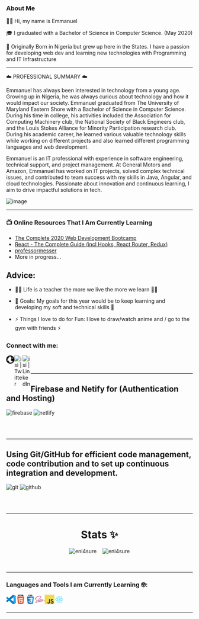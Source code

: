 ### About Me

👋🏽 Hi, my name is Emmanuel

🎓 I graduated with a Bachelor of Science in Computer Science. (May 2020)

🌇 Originally Born in Nigeria but grew up here in the States. I have a passion for developing web dev and learning new technologies with Programming and IT Infrastructure


---   


☁️ PROFESSIONAL SUMMARY ☁️

Emmanuel has always been interested in technology from a young age. Growing up in Nigeria, he was always curious about technology and how it would impact our society. Emmanuel graduated from The University of Maryland Eastern Shore with a Bachelor of Science in Computer Science. During his time in college, his activities included the Association for Computing Machinery club, the National Society of Black Engineers club, and the Louis Stokes Alliance for Minority Participation research club. During his academic career, he learned various valuable technology skills while working on different projects and also learned different programming languages and web development. 

Emmanuel is an IT professional with experience in software engineering, technical support, and project management. At General Motors and Amazon, Emmanuel has worked on IT projects, solved complex technical issues, and contributed to team success with my skills in Java, Angular, and cloud technologies. Passionate about innovation and continuous learning, I aim to drive impactful solutions in tech.

![image](https://user-images.githubusercontent.com/50160339/146878069-aa51dfa9-1432-4a8d-a7e2-3c3d1a08925b.png)


---

### 📺 Online Resources That I Am Currently Learning  
<!--START -->
- [The Complete 2020 Web Development Bootcamp](https://www.udemy.com/course/the-complete-web-development-bootcamp/)
- [React - The Complete Guide (incl Hooks, React Router, Redux)](https://www.udemy.com/course/react-the-complete-guide-incl-redux/)
- [professormesser](https://www.professormesser.com/)
- More in progress...
<!-- END -->

## Advice:

- 🌱✨ Life is a teacher the more we live the more we learn 🌱✨

- 🥅 Goals: My goals for this year would be to keep learning and developing my soft and technical skills 🥅  

- ⚡ Things I love to do for Fun: I love to draw/watch anime and  / go to the gym with friends ⚡ 


### Connect with me:

[<img align="left" alt="isi" width="22px" src="https://raw.githubusercontent.com/iconic/open-iconic/master/svg/globe.svg" />][Portfolio]
[<img align="left" alt="isi | Twitter" width="22px" src="https://cdn.jsdelivr.net/npm/simple-icons@v3/icons/twitter.svg" />][twitter]
[<img align="left" alt="isi | LinkedIn" width="22px" src="https://cdn.jsdelivr.net/npm/simple-icons@v3/icons/linkedin.svg" />][linkedin]


<br />
<br />

---

##  Firebase and Netify for (Authentication and Hosting)
<p>
    <img src="https://www.vectorlogo.zone/logos/firebase/firebase-ar21.svg" alt="firebase" height="40"/>
    <img src="https://www.vectorlogo.zone/logos/netlify/netlify-ar21.svg" alt="netlify" height="40"/>
</p>

<br />
<br />

---

##  Using Git/GitHub for efficient code management, code contribution and to set up continuous integration and development.
<p>
    <img src="https://www.vectorlogo.zone/logos/git-scm/git-scm-ar21.svg" alt="git" height="40"/> 
    <img src="https://www.vectorlogo.zone/logos/github/github-ar21.svg" alt="github" height="40"/> 
</p>

<br />
<br />

---
<h1 align="center">Stats ✨</h1>

<div align="center">
    <img src="https://github-readme-stats.vercel.app/api/top-langs/?username=Emmanuelisi20&layout=compact" alt="eni4sure" />
    &nbsp;&nbsp;
    <img src="https://github-readme-stats.vercel.app/api?username=Emmanuelisi20&show_icons=true" alt="eni4sure" />
</div>

<br />
<br />

---

### Languages and Tools I am Currently Learning 🤓:

<img align="left" alt="Visual Studio Code" width="26px" src="https://raw.githubusercontent.com/github/explore/80688e429a7d4ef2fca1e82350fe8e3517d3494d/topics/visual-studio-code/visual-studio-code.png" />
<img align="left" alt="HTML5" width="26px" src="https://raw.githubusercontent.com/github/explore/80688e429a7d4ef2fca1e82350fe8e3517d3494d/topics/html/html.png" />
<img align="left" alt="CSS3" width="26px" src="https://raw.githubusercontent.com/github/explore/80688e429a7d4ef2fca1e82350fe8e3517d3494d/topics/css/css.png" />
<img align="left" alt="Sass" width="26px" src="https://raw.githubusercontent.com/github/explore/80688e429a7d4ef2fca1e82350fe8e3517d3494d/topics/sass/sass.png" />
<img align="left" alt="JavaScript" width="26px" src="https://raw.githubusercontent.com/github/explore/80688e429a7d4ef2fca1e82350fe8e3517d3494d/topics/javascript/javascript.png" />
<img align="left" alt="React" width="26px" src="https://raw.githubusercontent.com/github/explore/80688e429a7d4ef2fca1e82350fe8e3517d3494d/topics/react/react.png" />

<br />
<br />

---

[Portfolio]:  #inprogress 
[twitter]: https://twitter.com/EmmanuelIsidah7
[linkedin]: https://www.linkedin.com/in/emmanuel-isidahomen-0b9341181/
